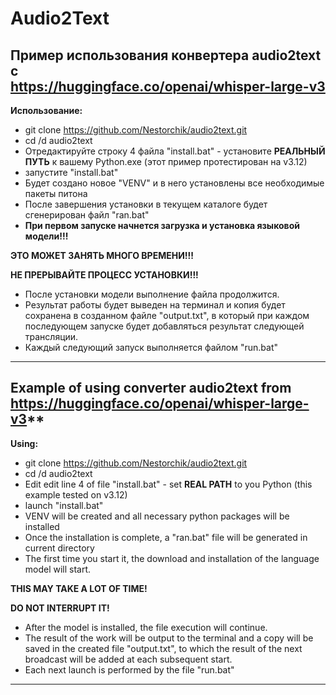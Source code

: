 # Audio2Text
## Пример использования конвертера audio2text с</br>https://huggingface.co/openai/whisper-large-v3

**Использование:**

- git clone https://github.com/Nestorchik/audio2text.git
- cd /d audio2text
- Отредактируйте строку 4 файла "install.bat" - установите **РЕАЛЬНЫЙ ПУТЬ** к вашему Python.exe (этот пример протестирован на v3.12)
- запустите "install.bat"
- Будет создано новое "VENV" и в него установлены все необходимые пакеты питона
- После завершения установки в текущем каталоге будет сгенерирован файл "ran.bat"
- **При первом запуске начнется загрузка и установка языковой модели!!!**

**ЭТО МОЖЕТ ЗАНЯТЬ МНОГО ВРЕМЕНИ!!!**

**НЕ ПРЕРЫВАЙТЕ ПРОЦЕСС УСТАНОВКИ!!!**

- После установки модели выполнение файла продолжится.
- Результат работы будет выведен на терминал и копия будет сохранена в созданном файле "output.txt", в который при каждом последующем запуске будет добавляться результат следующей трансляции.
- Каждый следующий запуск выполняется файлом "run.bat"

---

## Example of using converter audio2text from https://huggingface.co/openai/whisper-large-v3**

**Using:**

- git clone https://github.com/Nestorchik/audio2text.git
- cd /d audio2text
- Edit edit line 4 of file "install.bat" - set **REAL PATH** to you Python (this example tested on v3.12)
- launch "install.bat"
- VENV will be created and all necessary python packages will be installed
- Once the installation is complete, a "ran.bat" file will be generated in current directory
- The first time you start it, the download and installation of the language model will start.

**THIS MAY TAKE A LOT OF TIME!**

**DO NOT INTERRUPT IT!**

- After the model is installed, the file execution will continue.
- The result of the work will be output to the terminal and a copy will be saved in the created file "output.txt", to which the result of the next broadcast will be added at each subsequent start.
- Each next launch is performed by the file "run.bat"

---


